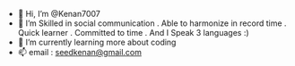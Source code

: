 - 👋 Hi, I’m @Kenan7007
- 👀 I’m  Skilled in social communication . Able to harmonize in record time . Quick
learner . Committed to time . And I Speak 3 languages :)
- 🌱 I’m currently learning more about coding
- 📫 email : seedkenan@gmail.com

<!---
Kenan7007/Kenan7007 is a ✨ special ✨ repository because its `README.md` (this file) appears on your GitHub profile.
You can click the Preview link to take a look at your changes.
--->
